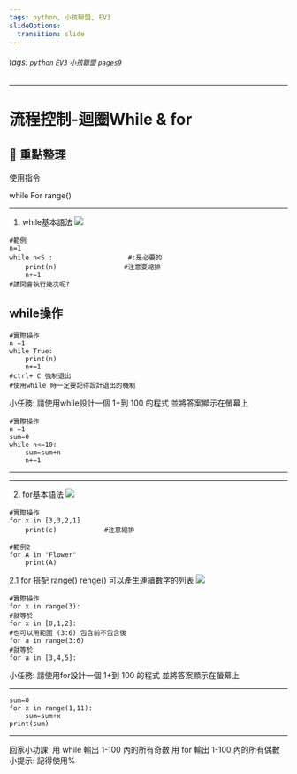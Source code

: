 ```yaml
---
tags: python, 小孩聯盟, EV3
slideOptions:
  transition: slide
---
```

###### tags: `python` `EV3` `小孩聯盟` `pages9`
---
# 流程控制-迴圈While & for

## :memo: 重點整理
使用指令

while
For
range()

---
1. while基本語法
![](https://i.imgur.com/2jyQTUX.png)


```python=
#範例
n=1
while n<5 :                   #:是必要的
    print(n)                 #注意要縮排 
    n+=1
#請問會執行幾次呢? 
```
## while操作
```python=
#實際操作
n =1
while True:
    print(n)
    n+=1
#ctrl+ C 強制退出
#使用while 時一定要記得設計退出的機制
```
小任務:
請使用while設計一個 1+到 100 的程式 並將答案顯示在螢幕上
```python=
#實際操作
n =1
sum=0
while n<=10:
    sum=sum+n
    n+=1
```
---
---
2. for基本語法
![](https://i.imgur.com/PP7mubp.png)

```python=
#實際操作
for x in [3,3,2,1]
    print(c)            #注意縮排
    
#範例2
for A in "Flower"
    print(A)
```

2.1 for 搭配 range()
renge() 可以產生連續數字的列表
![](https://i.imgur.com/5kudGOo.png)

```python=
#實際操作
for x in range(3):
#就等於
for x in [0,1,2]:
#也可以用範圍 (3:6) 包含前不包含後
for a in range(3:6)
#就等於
for a in [3,4,5]:

```
小任務:
請使用for設計一個 1+到 100 的程式 並將答案顯示在螢幕上

---
```python=
sum=0
for x in range(1,11):
    sum=sum+x
print(sum)

```
---

回家小功課:
用 while 輸出 1-100 內的所有奇數
用 for   輸出 1-100 內的所有偶數
小提示: 記得使用%
